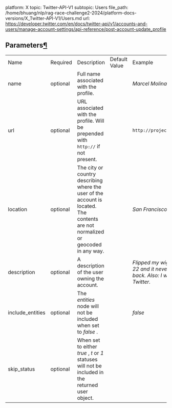 platform: X
topic: Twitter-API-V1
subtopic: Users
file_path: /home/bhuang/nlp/rag-race-challenge2-2024/platform-docs-versions/X_Twitter-API-V1/Users.md
url: https://developer.twitter.com/en/docs/twitter-api/v1/accounts-and-users/manage-account-settings/api-reference/post-account-update_profile

## Parameters[¶](#parameters "Permalink to this headline")

|     |     |     |     |     |
| --- | --- | --- | --- | --- |
| Name | Required | Description | Default Value | Example |
| name | optional | Full name associated with the profile. |     | _Marcel Molina_ |
| url | optional | URL associated with the profile. Will be prepended with `http://` if not present. |     | `http://project.ioni.st` |
| location | optional | The city or country describing where the user of the account is located. The contents are not normalized or geocoded in any way. |     | _San Francisco CA_ |
| description | optional | A description of the user owning the account. |     | _Flipped my wig at age 22 and it never grew back. Also: I work at Twitter._ |
| include\_entities | optional | The _entities_ node will not be included when set to _false_ . |     | _false_ |
| skip\_status | optional | When set to either _true_ , _t_ or _1_ statuses will not be included in the returned user object. |     |     |